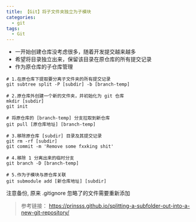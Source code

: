 ```yaml
---
title: 【Git】将子文件夹独立为子模块
categories:
  - git
tags:
  - Git
---
```


* 一开始创建仓库没考虑很多，随着开发提交越来越多
* 希望将目录独立出来，保留该目录在原仓库的所有提交记录
* 作为原仓库的子仓库管理

```shell
# 1.在原仓库下提取要分离子文件夹的所有提交记录
git subtree split -P [subdir] -b [branch-temp]
```

```shell
# 2.原仓库外创建一个新的文件夹，并初始化为 git 仓库
mkdir [subdir]
git init

# 将原仓库的 [branch-temp] 分支拉取到新仓库
git pull [原仓库地址] [branch-temp]
```

```shell
# 3.移除原仓库 [subdir] 目录及其提交记录
git rm -rf [subdir]
git commit -m 'Remove some fxxking shit'

# 4.移除 1 分离出来的临时分支
git branch -D [branch-temp]

# 5.作为子模块与原仓库关联
git submodule add [新仓库地址] [subdir]
```

注意备份, 原来 .gitignore 忽略了的文件需要重新添加

> 参考链接：
> https://prinsss.github.io/splitting-a-subfolder-out-into-a-new-git-repository/


